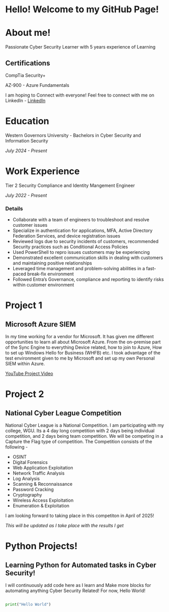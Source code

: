 # Hello! Welcome to my GitHub Page!


# About me!

Passionate Cyber Security Learner with 5 years experience of Learning

## Certifications

CompTia Security+

AZ-900 - Azure Fundamentals

I am hoping to Connect with everyone! Feel free to connect with me on LinkedIn - [LinkedIn](https://www.linkedin.com/in/richard-english-iii)


# Education

Western Governors University - Bachelors in Cyber Security and Information Security

_July 2024 - Present_

# Work Experience

Tier 2 Security Compliance and Identity Mangement Engineer

_July 2022 - Present_

### Details
- Collaborate with a team of engineers to troubleshoot and resolve customer issues
- Specialize in authentication for applications, MFA, Active Directory Federation Services, and device registration issues
- Reviewed logs due to security incidents of customers, recommended Security practices such as Conditional Access Policies
- Used PowerShell to repro issues customers may be experiencing 
- Demonstrated excellent communication skills in dealing with customers and maintaining positive relationships
- Leveraged time management and problem-solving abilities in a fast-paced break-fix environment
- Followed Entra’s Governance, compliance and reporting to identify risks within customer environment 



# Project 1

## Microsoft Azure SIEM

In my time working for a vendor for Microsoft. It has given me different opportunities to learn all about Microsoft Azure. From the on-premise part of the Sync Engine to everything Device related, how to join to Azure, How to set up Windows Hello for Business (WHFB) etc. I took advantage of the test environment given to me by Microsoft and set up my own Personal SIEM within Azure. 

 [YouTube Project Video](https://www.youtube.com/watch?v=rsWQDXtabsQ)
 


# Project 2

## National Cyber League Competition

National Cyber League is a National Competition. I am participating with my college, WGU. Its a 4 day long competition with 2 days being individual competition, and 2 days being team competition. We will be competing in a Capture the Flag type of competition. The Competition consists of the following -

* OSINT
* Digital Forensics
* Web Application Exploitation
* Network Traffic Analysis
* Log Analysis
* Scanning & Reconnaissance
* Password Cracking
* Cryptography
* Wireless Access Exploitation
* Enumeration & Exploitation

I am looking forward to taking place in this competiton in April of 2025! 

_This will be updated as I take place with the results I get_


# Python Projects!

## Learning Python for Automated tasks in Cyber Security!

I will continuously add code here as I learn and Make more blocks for automating anything Cyber Security Related! For now, Hello World!

```python

print("Hello World")

```
